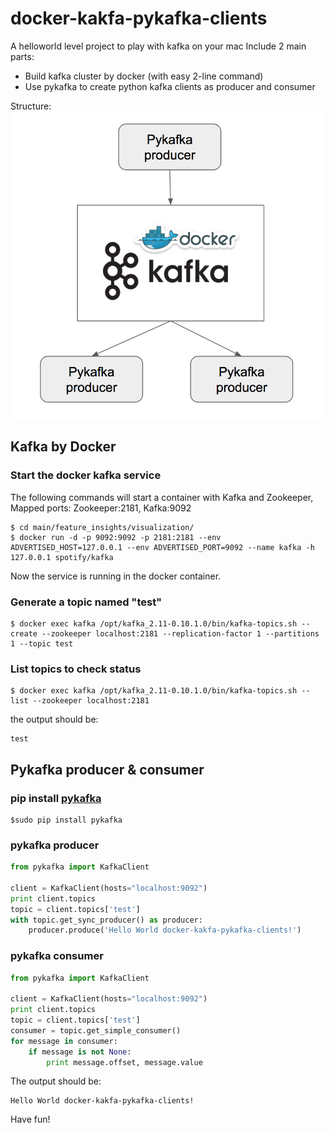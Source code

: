 # docker-kakfa-pykafka-clients
A helloworld level project to play with kafka on your mac 
Include 2 main parts:
- Build kafka cluster by docker (with easy 2-line command)
- Use pykafka to create python kafka clients as producer and consumer
 
Structure: <br/>
![Structure](https://github.com/whmou/docker-kakfa-pykafka-clients/blob/master/structure.png)

## Kafka by Docker 
### Start the docker kafka service

The following commands will start a container with Kafka and Zookeeper,
Mapped ports: Zookeeper:2181, Kafka:9092
```console
$ cd main/feature_insights/visualization/
$ docker run -d -p 9092:9092 -p 2181:2181 --env ADVERTISED_HOST=127.0.0.1 --env ADVERTISED_PORT=9092 --name kafka -h 127.0.0.1 spotify/kafka
```
Now the service is running in the docker container.

### Generate a topic named "test"
```console
$ docker exec kafka /opt/kafka_2.11-0.10.1.0/bin/kafka-topics.sh --create --zookeeper localhost:2181 --replication-factor 1 --partitions 1 --topic test
```
### List topics to check status
```console
$ docker exec kafka /opt/kafka_2.11-0.10.1.0/bin/kafka-topics.sh --list --zookeeper localhost:2181
```
the output should be:
```console
test
```

## Pykafka producer & consumer
### pip install [pykafka](https://github.com/Parsely/pykafka)
```console
$sudo pip install pykafka
```
### pykafka producer

```python
from pykafka import KafkaClient

client = KafkaClient(hosts="localhost:9092")
print client.topics
topic = client.topics['test']
with topic.get_sync_producer() as producer:
    producer.produce('Hello World docker-kakfa-pykafka-clients!')
```

### pykafka consumer

```python
from pykafka import KafkaClient

client = KafkaClient(hosts="localhost:9092")
print client.topics
topic = client.topics['test']
consumer = topic.get_simple_consumer()
for message in consumer:
    if message is not None:
        print message.offset, message.value
```

The output should be:
```console
Hello World docker-kakfa-pykafka-clients!
```

Have fun!

